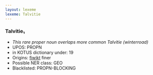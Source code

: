```yaml
---
layout: lexeme
lexeme: Talvitie
---
```


###  Talvitie₁

* _This rare proper noun overlaps more common *Talvitie* (winterroad)_
* UPOS:  PROPN
* in KOTUS dictionary under:  19
* Origins: [fiwikt](https://fi.wiktionary.org/wiki/Talvitie) finer 
* Possible NER class:  GEO
* Blacklisted:  PROPN-BLOCKING

